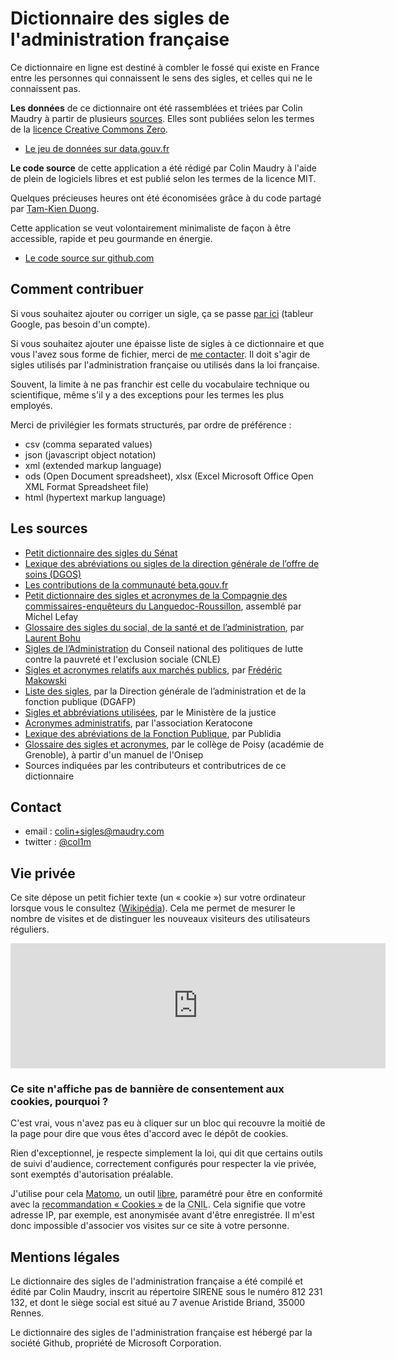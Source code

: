 # Dictionnaire des sigles de l'administration française

Ce dictionnaire en ligne est destiné à combler le fossé qui existe en France entre les personnes qui connaissent le sens des sigles, et celles qui ne le connaissent pas.

**Les données** de ce dictionnaire ont été rassemblées et triées par Colin Maudry à partir de plusieurs [sources](#lessources). Elles sont publiées selon les termes de la [licence Creative Commons Zero](http://creativecommons.org/publicdomain/zero/1.0/).

*   [Le jeu de données sur data.gouv.fr](https://www.data.gouv.fr/datasets/5ee0d624d915e528468166c6)

**Le code source** de cette application a été rédigé par Colin Maudry à l'aide de plein de logiciels libres et est publié selon les termes de la licence MIT.

Quelques précieuses heures ont été économisées grâce à du code partagé par [Tam-Kien Duong](https://github.com/taniki).

Cette application se veut volontairement minimaliste de façon à être accessible, rapide et peu gourmande en énergie.

*   [Le code source sur github.com](https://github.com/ColinMaudry/dictionnaire-sigles)

## Comment contribuer

Si vous souhaitez ajouter ou corriger un sigle, ça se passe [par ici](https://docs.google.com/spreadsheets/d/1kEJzE-8nCBZakKWptfrc5HhuctOEnMYy8AgxGz6dNW4/edit) (tableur Google, pas besoin d'un compte).

Si vous souhaitez ajouter une épaisse liste de sigles à ce dictionnaire et que vous l'avez sous forme de fichier, merci de [me contacter](#contact). Il doit s'agir de sigles utilisés par l'administration française ou utilisés dans la loi française.

Souvent, la limite à ne pas franchir est celle du vocabulaire technique ou scientifique, même s'il y a des exceptions pour les termes les plus employés.

Merci de privilégier les formats structurés, par ordre de préférence :

*   csv (comma separated values)
*   json (javascript object notation)
*   xml (extended markup language)
*   ods (Open Document spreadsheet), xlsx (Excel Microsoft Office Open XML Format Spreadsheet file)
*   html (hypertext markup language)

## Les sources

*   [Petit dictionnaire des sigles du Sénat](https://www.senat.fr/histoire/sigles.html)
*   [Lexique des abréviations ou sigles de la direction générale de l’offre de soins (DGOS)](http://www.metiers-fonctionpubliquehospitaliere.sante.gouv.fr/Lexique-des-abreviations-ou-sigles.html)
*   [Les contributions de la communauté beta.gouv.fr](https://github.com/betagouv/glossary-bot)
*   [Petit dictionnaire des sigles et acronymes de la Compagnie des commissaires-enquêteurs du Languedoc-Roussillon](http://www.cce-lrv.com/documents/images/general_photos/151_Fichier.pdf), assemblé par Michel Lefay
*   [Glossaire des sigles du social, de la santé et de l’administration](http://maraudes.fr/glossaire-sigles-social-de-sante-de-ladministration/), par [Laurent Bohu](https://twitter.com/lolobobo)
*   [Sigles de l’Administration](https://www.cnle.gouv.fr/Sigles-de-l-Administration.html) du Conseil national des politiques de lutte contre la pauvreté et l'exclusion sociale (CNLE)
*   [Sigles et acronymes relatifs aux marchés publics](http://www.marche-public.fr/Marches-publics/Definitions/Marches-publics-Sigles.htm), par [Frédéric Makowski](https://twitter.com/marchespublics)
*   [Liste des sigles](https://www.fonction-publique.gouv.fr/files/files/statistiques/rapports_annuels/2016/G_Liste_des_sigles.pdf), par la Direction générale de l’administration et de la fonction publique (DGAFP)
*   [Sigles et abbréviations utilisées](http://www.justice.gouv.fr/art_pix/Stat_Annuaire_ministere-justice_sigles.pdf), par le Ministère de la justice
*   [Acronymes administratifs](https://www.keratocone.net/acronymes.html), par l'association Keratocone
*   [Lexique des abréviations de la Fonction Publique](https://concours-fonction-publique.publidia.fr/guide-fonction-publique/infos-utiles/lexique-fonction-publique), par Publidia
*   [Glossaire des sigles et acronymes](http://www.ac-grenoble.fr/college/poisy/orientation/orientation-sigles-et-acronymes/), par le collège de Poisy (académie de Grenoble), à partir d'un manuel de l'Onisep
*   Sources indiquées par les contributeurs et contributrices de ce dictionnaire

## Contact

*   email : colin+sigles@maudry.com
*   twitter : [@col1m](https://twitter.com/col1m)

## Vie privée

Ce site dépose un petit fichier texte (un « cookie ») sur votre ordinateur lorsque vous le consultez ([Wikipédia](https://fr.wikipedia.org/wiki/Cookie_(informatique))). Cela me permet de mesurer le nombre de visites et de distinguer les nouveaux visiteurs des utilisateurs réguliers.

<div style="background-color: #ccc;"><iframe style="border: 0; height: 200px; width: 600px;" title="Opt-out du cookie de suivi" src="https://analytics.maudry.com/index.php?module=CoreAdminHome&amp;action=optOut&amp;language=fr&amp;backgroundColor=&amp;fontColor=&amp;fontSize=&amp;fontFamily="></iframe></div>

### Ce site n'affiche pas de bannière de consentement aux cookies, pourquoi ?

C'est vrai, vous n'avez pas eu à cliquer sur un bloc qui recouvre la moitié de la page pour dire que vous êtes d'accord avec le dépôt de cookies.

Rien d'exceptionnel, je respecte simplement la loi, qui dit que certains outils de suivi d'audience, correctement configurés pour respecter la vie privée, sont exemptés d'autorisation préalable.

J'utilise pour cela [Matomo](https://matomo.org/), un outil [libre](https://matomo.org/free-software/), paramétré pour être en conformité avec la [recommandation « Cookies »](https://www.cnil.fr/fr/solutions-pour-les-cookies-de-mesure-daudience) de la <abbr title="Commission Nationale de l'Informatique et des Libertés">CNIL</abbr>. Cela signifie que votre adresse IP, par exemple, est anonymisée avant d'être enregistrée. Il m'est donc impossible d'associer vos visites sur ce site à votre personne.

## Mentions légales

Le dictionnaire des sigles de l'administration française a été compilé et édité par Colin Maudry, inscrit au répertoire SIRENE sous le numéro 812 231 132, et dont le siège social est situé au 7 avenue Aristide Briand, 35000 Rennes.

Le dictionnaire des sigles de l'administration française est hébergé par la société Github, propriété de Microsoft Corporation.
